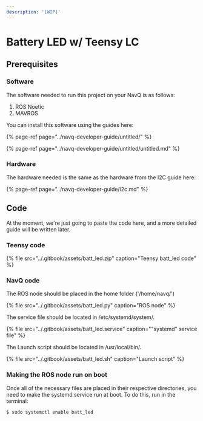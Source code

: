 ```yaml
---
description: '[WIP]'
---
```


# Battery LED w/ Teensy LC

## Prerequisites

### Software

The software needed to run this project on your NavQ is as follows:

1. ROS Noetic
2. MAVROS

You can install this software using the guides here:

{% page-ref page="../navq-developer-guide/untitled/" %}

{% page-ref page="../navq-developer-guide/untitled/untitled.md" %}

### Hardware

The hardware needed is the same as the hardware from the I2C guide here:

{% page-ref page="../navq-developer-guide/i2c.md" %}

## Code

At the moment, we're just going to paste the code here, and a more detailed guide will be written later.

### Teensy code

{% file src="../.gitbook/assets/batt\_led.zip" caption="Teensy batt\_led code" %}

### NavQ code

The ROS node should be placed in the home folder \('/home/navq/'\)

{% file src="../.gitbook/assets/batt\_led.py" caption="ROS node" %}

The service file should be located in /etc/systemd/system/.

{% file src="../.gitbook/assets/batt\_led.service" caption="\"systemd\" service file" %}

The Launch script should be located in /usr/local/bin/.

{% file src="../.gitbook/assets/batt\_led.sh" caption="Launch script" %}

### Making the ROS node run on boot

Once all of the necessary files are placed in their respective directories, you need to make the systemd service run at boot. To do this, run in the terminal:

```text
$ sudo systemctl enable batt_led
```

